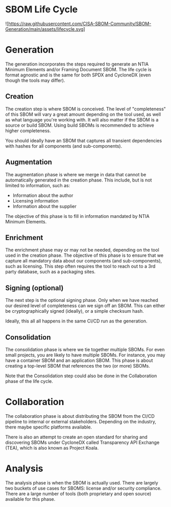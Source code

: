 # SBOM Life Cycle

![https://raw.githubusercontent.com/CISA-SBOM-Community/SBOM-Generation/main/assets/lifecycle.svg]

# Generation
The generation incorporates the steps required to generate an NTIA Minimum Elements and/or Framing Document SBOM. The life cycle is format agnostic and is the same for both SPDX and CycloneDX (even though the tools may differ).

## Creation
The creation step is where SBOM is conceived. The level of "completeness" of this SBOM will vary a great amount depending on the tool used, as well as what language you're working with. It will also matter if the SBOM is a source or build SBOM. Using build SBOMs is recommended to achieve higher completeness.

You should ideally have an SBOM that captures all transient dependencies with hashes for all components (and sub-components).

## Augmentation
The augmentation phase is where we merge in data that cannot be automatically generated in the creation phase. This include, but is not limited to information, such as:

* Information about the author
* Licensing information
* Information about the supplier

The objective of this phase is to fill in information mandated by NTIA Minimum Elements.

## Enrichment
The enrichment phase may or may not be needed, depending on the tool used in the creation phase. The objective of this phase is to ensure that we capture all mandatory data about our components (and sub-components), such as licensing. This step often requires the tool to reach out to a 3rd party database, such as a packaging sites.

## Signing (optional)
The next step is the optional signing phase. Only when we have reached our desired level of completeness can we sign off an SBOM. This can either be cryptographically signed (ideally), or a simple checksum hash.

Ideally, this all all happens in the same CI/CD run as the generation.

## Consolidation
The consolidation phase is where we tie together multiple SBOMs. For even small projects, you are likely to have multiple SBOMs. For instance, you may have a container SBOM and an application SBOM. This phase is about creating a top-level SBOM that references the two (or more) SBOMs.

Note that the Consolidation step could also be done in the Collaboration phase of the life cycle.

# Collaboration
The collaboration phase is about distributing the SBOM from the CI/CD pipeline to internal or external stakeholders. Depending on the industry, there maybe specific platforms available.

There is also an attempt to create an open standard for sharing and discovering SBOMs under CycloneDX called Transparency API Exchange (TEA), which is also known as Project Koala.

# Analysis
The analysis phase is when the SBOM is actually used. There are largely two buckets of use cases for SBOMS: license and/or security compliance. There are a large number of tools (both proprietary and open source) available for this phase.


